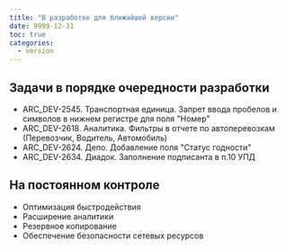 ```yaml
---
title: "В разработке для ближайшей версии"
date: 9999-12-31
toc: true
categories:
  - version
---
```

## Задачи в порядке очередности разработки
-   ARC_DEV-2545. Транспортная единица. Запрет ввода пробелов и символов в нижнем регистре для поля "Номер"
-   ARC_DEV-2618. Аналитика. Фильтры в отчете по автоперевозкам (Перевозчик, Водитель, Автомобиль)
-   ARC_DEV-2624. Депо. Добавление поля "Статус годности"
-   ARC_DEV-2634. Диадок. Заполнение подписанта в п.10 УПД

## На постоянном контроле
-   Оптимизация быстродействия
-   Расширение аналитики
-   Резервное копирование
-   Обеспечение безопасности сетевых ресурсов
